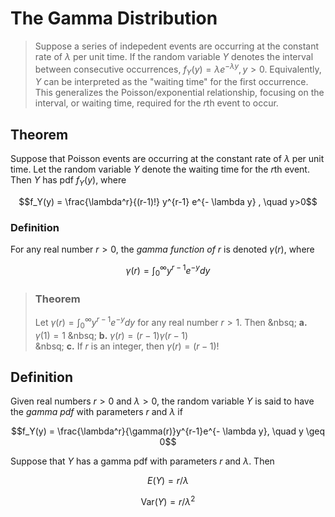 # The Gamma Distribution

> Suppose a series of indepedent events are occurring at the constant rate of $\lambda$ per unit time. If the random variable $Y$ denotes the interval between consecutive occurrences, $f_Y(y) = \lambda e^{- \lambda y}, y > 0$. Equivalently, $Y$ can be interpreted as the "waiting time" for the first occurrence. This generalizes the Poisson/exponential relationship, focusing on the interval, or waiting time, required for the $r$th event to occur.

## Theorem
Suppose that Poisson events are occurring at the constant rate of $\lambda$ per unit time. Let the random variable $Y$ denote the waiting time for the $r$th event. Then $Y$ has pdf $f_Y(y)$, where

$$f_Y(y) = \frac{\lambda^r}{(r-1)!} y^{r-1} e^{- \lambda y} , \quad y>0$$

### Definition
For any real number $r>0$, the *gamma function of* $r$ is denoted $\gamma(r)$, where

$$\gamma(r) = \int_0^{\infty} y^{r-1}e^{-y}dy$$

> ### Theorem
> Let $\gamma(r) = \int_0^{\infty} y^{r-1}e^{-y}dy$ for any real number $r>1$. Then
> &nbsq; **a.** $\gamma(1) = 1$
> &nbsq; **b.** $\gamma(r) = (r-1) \gamma(r-1)$  
> &nbsq; **c.** If $r$ is an integer, then $\gamma(r) = (r-1)!$

## Definition
Given real numbers $r>0$ and $\lambda > 0$, the random variable $Y$ is said to have the *gamma pdf* with parameters $r$ and $\lambda$ if

$$f_Y(y) = \frac{\lambda^r}{\gamma(r)}y^{r-1}e^{- \lambda y}, \quad y \geq 0$$

Suppose that $Y$ has a gamma pdf with parameters $r$ and $\lambda$. Then

$$E(Y) = r/ \lambda$$

$$\text{Var}(Y) = r / \lambda^2$$
